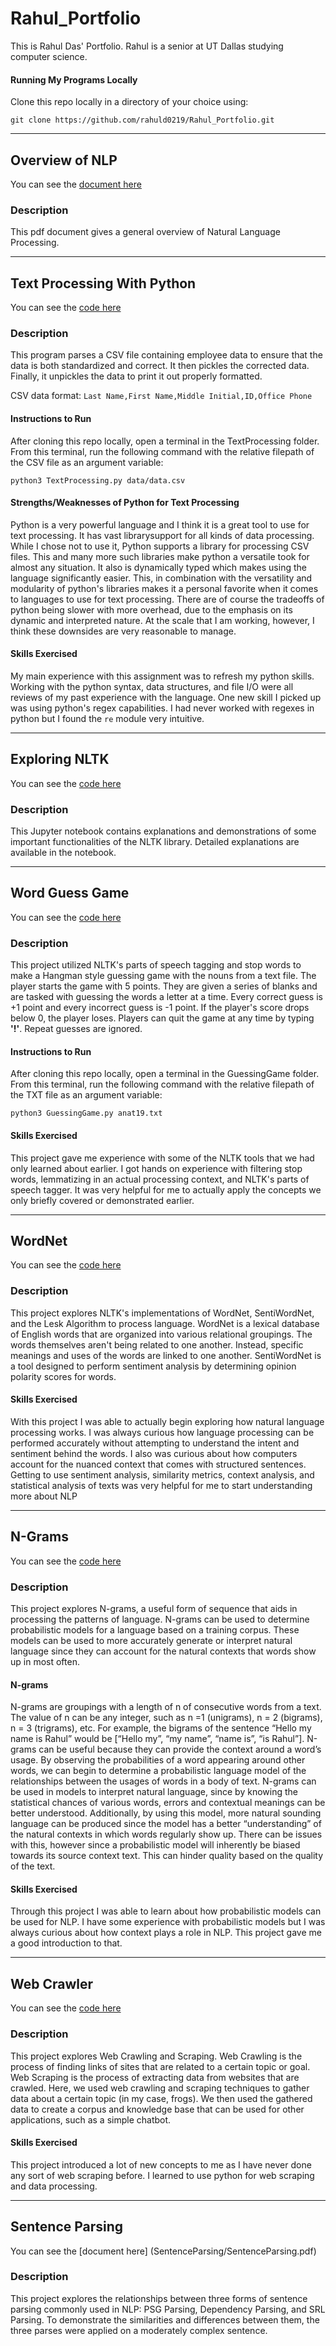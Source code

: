 # Rahul_Portfolio
This is Rahul Das' Portfolio. Rahul is a senior at UT Dallas studying computer science.

#### Running My Programs Locally
Clone this repo locally in a directory of your choice using:

`git clone https://github.com/rahuld0219/Rahul_Portfolio.git`

---

## Overview of NLP
You can see the [document here](Overview_of_NLP.pdf)
### Description
This pdf document gives a general overview of Natural Language Processing.

---

## Text Processing With Python
You can see the [code here](TextProcessing/TextProcessing.py)

### Description
This program parses a CSV file containing employee data to ensure that the data is both standardized and correct. It then pickles the corrected data. Finally, it unpickles the data to print it out properly formatted.

CSV data format: `Last Name,First Name,Middle Initial,ID,Office Phone`

#### Instructions to Run
After cloning this repo locally, open a terminal in the TextProcessing folder. From this terminal, run the following command with the relative filepath of the CSV file as an argument variable:

`python3 TextProcessing.py data/data.csv`

#### Strengths/Weaknesses of Python for Text Processing
Python is a very powerful language and I think it is a great tool to use for text processing. It has vast librarysupport for all kinds of data processing. While I chose not to use it, Python supports a library for processing CSV files. This and many more such libraries make python a versatile took for almost any situation. It also is dynamically typed which makes using the language significantly easier. This, in combination with the versatility and modularity of python's libraries makes it a personal favorite when it comes to languages to use for text processing. There are of course the tradeoffs of python being  slower with more overhead, due to the emphasis on its dynamic and interpreted nature. At the scale that I am working, however, I think these downsides are very reasonable to manage.

#### Skills Exercised
My main experience with this assignment was to refresh my python skills. Working with the python syntax, data structures, and file I/O were all reviews of my past experience with the language. One new skill I picked up was using python's regex capabilities. I had never  worked with regexes in python but I found the `re` module very intuitive.

---

## Exploring NLTK
You can see the [code here](ExploringNLTK/PortfolioAssignment2.ipynb)

### Description
This Jupyter notebook contains explanations and demonstrations of some important functionalities of the NLTK library. Detailed explanations are available in the notebook.

---

## Word Guess Game
You can see the [code here](GuessingGame/GuessingGame.py)

### Description
This project utilized NLTK's parts of speech tagging and stop words to make a Hangman style guessing game with the nouns from a text file. The player starts the game with 5 points. They are given a series of blanks and are tasked with guessing the words a letter at a time. Every correct guess is +1 point and every incorrect guess is -1 point. If the player's score drops below 0, the player loses. Players can quit the game at any time by typing **'!'**. Repeat guesses are ignored.

#### Instructions to Run
After cloning this repo locally, open a terminal in the GuessingGame folder. From this terminal, run the following command with the relative filepath of the TXT file as an argument variable:

`python3 GuessingGame.py anat19.txt`

#### Skills Exercised
This project gave me experience with some of the NLTK tools that we had only learned about earlier. I got hands on experience with filtering stop words, lemmatizing in an actual processing context, and NLTK's parts of speech tagger. It was very helpful for me to actually apply the concepts we only briefly covered or demonstrated earlier.

---

## WordNet
You can see the [code here](WordNet/WordNet.ipynb)

### Description
This project explores NLTK's implementations of WordNet, SentiWordNet, and the Lesk Algorithm to process language. WordNet is a lexical database of English words that are organized into various relational groupings. The words themselves aren't being related to one another. Instead, specific meanings and uses of the words are linked to one another. SentiWordNet is a tool designed to perform sentiment analysis by determining opinion polarity scores for words.

#### Skills Exercised
With this project I was able to actually begin exploring how natural language processing works. I was always curious how language processing can be performed accurately without attempting to understand the intent and sentiment behind the words. I also was curious about how computers account for the nuanced context that comes with structured sentences. Getting to use sentiment analysis, similarity metrics, context analysis, and statistical analysis of texts was very helpful for me to start understanding more about NLP

---

## N-Grams
You can see the [code here](Ngram)

### Description
This project explores N-grams, a useful form of sequence that aids in processing the patterns of language. N-grams can be used to determine probabilistic models for a language based on a training corpus. These models can be used to more accurately generate or interpret natural language since they can account for the natural contexts that words show up in most often.

#### N-grams
N-grams are groupings with a length of n of consecutive words from a text. The value of n can be any integer, such as n =1 (unigrams), n = 2 (bigrams), n = 3 (trigrams), etc. For example, the bigrams of the sentence “Hello my name is Rahul” would be [“Hello my”, “my name”, “name is”, “is Rahul”]. N-grams can be useful because they can provide the context around a word’s usage. By observing the probabilities of a word appearing around other words, we can begin to determine a probabilistic language model of the relationships between the usages of words in a body of text. N-grams can be used in models to interpret natural language, since by knowing the statistical chances of various words, errors and contextual meanings can be better understood. Additionally, by using this model, more natural sounding language can be produced since the model has a better “understanding” of the natural contexts in which words regularly show up. There can be issues with this, however since a probabilistic model will inherently be biased towards its source context text. This can hinder quality based on the quality of the text. 

#### Skills Exercised
Through this project I was able to learn about how probabilistic models can be used for NLP. I have some experience with probabilistic models but I was always curious about how context plays a role in NLP. This project gave me a good introduction to that.

---

## Web Crawler
You can see the [code here](WebCrawler/WebCrawler.py)

### Description
This project explores Web Crawling and Scraping. Web Crawling is the process of finding links of sites that are related to a certain topic or goal. Web Scraping is the process of extracting data from websites that are crawled. Here, we used web crawling and scraping techniques to gather data about a certain topic (in my case, frogs). We then used the gathered data to create a corpus and knowledge base that can be used for other applications, such as a simple chatbot.

#### Skills Exercised
This project introduced a lot of new concepts to me as I have never done any sort of web scraping before. I learned to use python for web scraping and data processing. 

---

## Sentence Parsing
You can see the [document here] (SentenceParsing/SentenceParsing.pdf)

### Description
This project explores the relationships between three forms of sentence parsing commonly used in NLP: PSG Parsing, Dependency Parsing, and SRL Parsing. To demonstrate the similarities and differences between them, the three parses were applied on a moderately complex sentence.